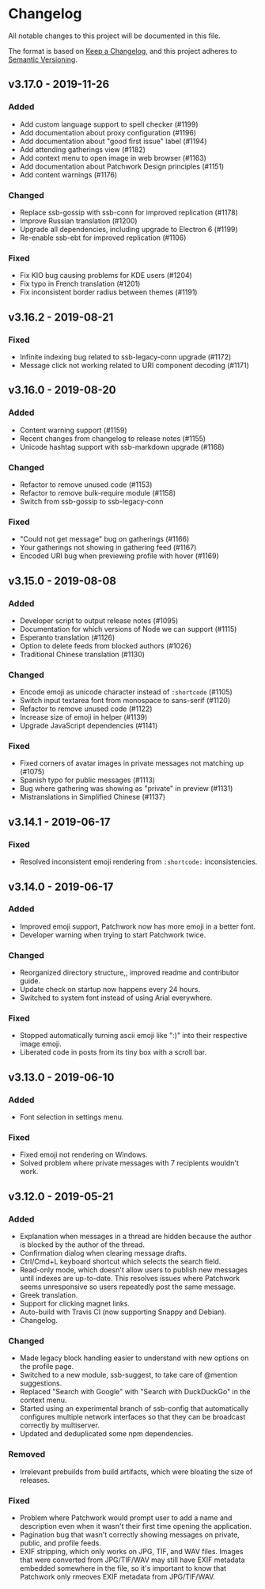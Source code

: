 # Changelog
All notable changes to this project will be documented in this file.

The format is based on [Keep a Changelog](https://keepachangelog.com/en/1.0.0/),
and this project adheres to [Semantic Versioning](https://semver.org/spec/v2.0.0.html).

<!--
## [Unreleased]
### Added
### Changed
### Deprecated
### Removed
### Fixed
### Security
-->

## v3.17.0 - 2019-11-26

### Added

- Add custom language support to spell checker (#1199)
- Add documentation about proxy configuration (#1196)
- Add documentation about "good first issue" label (#1194)
- Add attending gatherings view (#1182)
- Add context menu to open image in web browser (#1163)
- Add documentation about Patchwork Design principles (#1151)
- Add content warnings (#1176)

### Changed

- Replace ssb-gossip with ssb-conn for improved replication (#1178)
- Improve Russian translation (#1200)
- Upgrade all dependencies, including upgrade to Electron 6 (#1199)
- Re-enable ssb-ebt for improved replication (#1106)

### Fixed

- Fix KIO bug causing problems for KDE users (#1204)
- Fix typo in French translation (#1201)
- Fix inconsistent border radius between themes (#1191)

## v3.16.2 - 2019-08-21

### Fixed
- Infinite indexing bug related to ssb-legacy-conn upgrade (#1172)
- Message click not working related to URI component decoding (#1171)

## v3.16.0 - 2019-08-20

### Added
- Content warning support (#1159)
- Recent changes from changelog to release notes (#1155)
- Unicode hashtag support with ssb-markdown upgrade (#1168)

### Changed
- Refactor to remove unused code (#1153)
- Refactor to remove bulk-require module (#1158)
- Switch from ssb-gossip to ssb-legacy-conn

### Fixed
- "Could not get message" bug on gatherings (#1166)
- Your gatherings not showing in gathering feed (#1167)
- Encoded URI bug when previewing profile with hover (#1169)

## v3.15.0 - 2019-08-08

### Added
- Developer script to output release notes (#1095)
- Documentation for which versions of Node we can support (#1115)
- Esperanto translation (#1126)
- Option to delete feeds from blocked authors (#1026)
- Traditional Chinese translation (#1130)

### Changed
- Encode emoji as unicode character instead of `:shortcode` (#1105)
- Switch input textarea font from monospace to sans-serif (#1120)
- Refactor to remove unused code (#1122)
- Increase size of emoji in helper (#1139)
- Upgrade JavaScript dependencies (#1141)

### Fixed
- Fixed corners of avatar images in private messages not matching up (#1075)
- Spanish typo for public messages (#1113)
- Bug where gathering was showing as "private" in preview (#1131)
- Mistranslations in Simplified Chinese (#1137)

## v3.14.1 - 2019-06-17

### Fixed
- Resolved inconsistent emoji rendering from `:shortcode:` inconsistencies.

## v3.14.0 - 2019-06-17

### Added
- Improved emoji support, Patchwork now has more emoji in a better font.
- Developer warning when trying to start Patchwork twice.

### Changed
- Reorganized directory structure,, improved readme and contributor guide.
- Update check on startup now happens every 24 hours.
- Switched to system font instead of using Arial everywhere.

### Fixed
- Stopped automatically turning ascii emoji like ":)" into their respective image emoji.
- Liberated code in posts from its tiny box with a scroll bar.

## v3.13.0 - 2019-06-10

### Added
- Font selection in settings menu.

### Fixed
- Fixed emoji not rendering on Windows.
- Solved problem where private messages with 7 recipients wouldn't work.

## v3.12.0 - 2019-05-21

### Added
- Explanation when messages in a thread are hidden because the author is blocked by the author of the thread.
- Confirmation dialog when clearing message drafts.
- Ctrl/Cmd+L keyboard shortcut which selects the search field.
- Read-only mode, which doesn't allow users to publish new messages until indexes are up-to-date. This resolves issues where Patchwork seems unresponsive so users repeatedly post the same message.
- Greek translation.
- Support for clicking magnet links.
- Auto-build with Travis CI (now supporting Snappy and Debian).
- Changelog.

### Changed
- Made legacy block handling easier to understand with new options on the profile page.
- Switched to a new module, ssb-suggest, to take care of @mention suggestions.
- Replaced "Search with Google" with "Search with DuckDuckGo" in the context menu.
- Started using an experimental branch of ssb-config that automatically configures multiple network interfaces so that they can be broadcast correctly by multiserver.
- Updated and deduplicated some npm dependencies.

### Removed
- Irrelevant prebuilds from build artifacts, which were bloating the size of releases.

### Fixed
- Problem where Patchwork would prompt user to add a name and description even when it wasn't their first time opening the application.
- Pagination bug that wasn't correctly showing messages on private, public, and profile feeds.
- EXIF stripping, which only works on JPG, TIF, and WAV files. Images that were converted from JPG/TIF/WAV may still have EXIF metadata embedded somewhere in the file, so it's important to know that Patchwork only rmeoves EXIF metadata from JPG/TIF/WAV.

